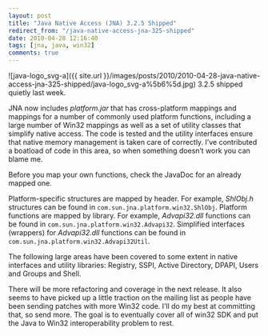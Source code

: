 ```yaml
---
layout: post
title: "Java Native Access (JNA) 3.2.5 Shipped"
redirect_from: "/java-native-access-jna-325-shipped"
date: 2010-04-28 12:16:40
tags: [jna, java, win32]
comments: true
---
```

![java-logo_svg-a]({{ site.url }}/images/posts/2010/2010-04-28-java-native-access-jna-325-shipped/java-logo_svg-a%5b6%5d.jpg) 3.2.5 shipped quietly last week.

JNA now includes _platform.jar_ that has cross-platform mappings and mappings for a number of commonly used platform functions, including a large number of Win32 mappings as well as a set of utility classes that simplify native access. The code is tested and the utility interfaces ensure that native memory management is taken care of correctly. I’ve contributed a boatload of code in this area, so when something doesn’t work you can blame me.

Before you map your own functions, check the JavaDoc for an already mapped one.

Platform-specific structures are mapped by header. For example, *ShlObj.h* structures can be found in `com.sun.jna.platform.win32.ShlObj`. Platform functions are mapped by library. For example, *Advapi32.dll* functions can be found in `com.sun.jna.platform.win32.Advapi32`. Simplified interfaces (wrappers) for *Advapi32.dll* functions can be found in `com.sun.jna.platform.win32.Advapi32Util`.

The following large areas have been covered to some extent in native interfaces and utility libraries: Registry, SSPI, Active Directory, DPAPI, Users and Groups and Shell.

There will be more refactoring and coverage in the next release. It also seems to have picked up a little traction on the mailing list as people have been sending patches with more Win32 code. I’ll do my best at committing that, so send more. The goal is to eventually cover all of win32 SDK and put the Java to Win32 interoperability problem to rest.

